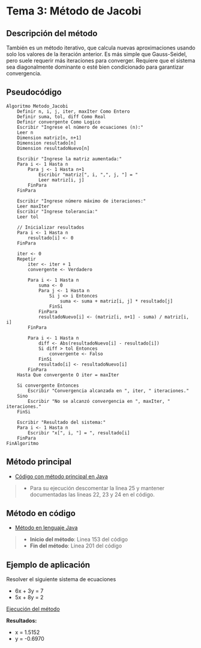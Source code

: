 # Tema 3: Método de Jacobi

## Descripción del método

También es un método iterativo, que calcula nuevas aproximaciones usando solo los valores de la iteración anterior.
Es más simple que Gauss-Seidel, pero suele requerir más iteraciones para converger. Requiere que el sistema sea diagonalmente dominante o esté bien condicionado para garantizar convergencia.

## Pseudocódigo

    Algoritmo Metodo_Jacobi
        Definir n, i, j, iter, maxIter Como Entero
        Definir suma, tol, diff Como Real
        Definir convergente Como Logico
        Escribir "Ingrese el número de ecuaciones (n):"
        Leer n
        Dimension matriz[n, n+1]
        Dimension resultado[n]
        Dimension resultadoNuevo[n]
        
        Escribir "Ingrese la matriz aumentada:"
        Para i <- 1 Hasta n
            Para j <- 1 Hasta n+1
                Escribir "matriz[", i, ",", j, "] = "
                Leer matriz[i, j]
            FinPara
        FinPara
        
        Escribir "Ingrese número máximo de iteraciones:"
        Leer maxIter
        Escribir "Ingrese tolerancia:"
        Leer tol
        
        // Inicializar resultados
        Para i <- 1 Hasta n
            resultado[i] <- 0
        FinPara
        
        iter <- 0
        Repetir
            iter <- iter + 1
            convergente <- Verdadero
            
            Para i <- 1 Hasta n
                suma <- 0
                Para j <- 1 Hasta n
                    Si j <> i Entonces
                        suma <- suma + matriz[i, j] * resultado[j]
                    FinSi
                FinPara
                resultadoNuevo[i] <- (matriz[i, n+1] - suma) / matriz[i, i]
            FinPara
            
            Para i <- 1 Hasta n
                diff <- Abs(resultadoNuevo[i] - resultado[i])
                Si diff > tol Entonces
                    convergente <- Falso
                FinSi
                resultado[i] <- resultadoNuevo[i]
            FinPara
        Hasta Que convergente O iter = maxIter
        
        Si convergente Entonces
            Escribir "Convergencia alcanzada en ", iter, " iteraciones."
        Sino
            Escribir "No se alcanzó convergencia en ", maxIter, " iteraciones."
        FinSi
        
        Escribir "Resultado del sistema:"
        Para i <- 1 Hasta n
            Escribir "x[", i, "] = ", resultado[i]
        FinPara
    FinAlgoritmo


## Método principal
- [Código con método principal en Java](./src/App.java)
> - Para su ejecución descomentar la linea 25 y mantener documentadas las lineas 22, 23 y 24 en el código.

## Método en código
- [Método en lenguaje Java](./src/metodos.java)
> - **Inicio del método**: Linea 153 del código
> - **Fin del método**: Linea 201 del código

## Ejemplo de aplicación
Resolver el siguiente sistema de ecuaciones
- 6x + 3y = 7
- 5x + 8y = 2

[Ejecución del método](./Ejecuciones/Ejecucion_Jacobi.png)

**Resultados:** 
- x = 1.5152
- y = -0.6970